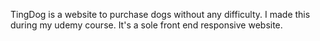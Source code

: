 TingDog is a website to purchase dogs without any difficulty.
I made this during my udemy course.
It's a sole front end responsive website.
